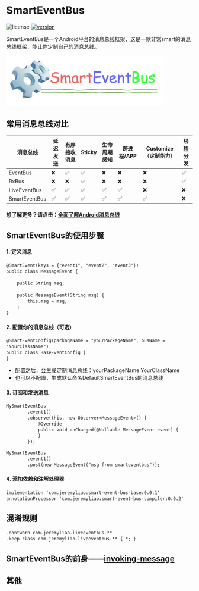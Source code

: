 # SmartEventBus
![license](https://img.shields.io/github/license/JeremyLiao/SmartEventBus.svg) [![version](https://img.shields.io/badge/JCenter-v0.0.1-blue.svg)](https://mvnrepository.com/artifact/com.jeremyliao/)

SmartEventBus是一个Android平台的消息总线框架，这是一款非常smart的消息总线框架，能让你定制自己的消息总线。

![logo](/images/logo.png)

## 常用消息总线对比

消息总线 | 延迟发送 | 有序接收消息 | Sticky | 生命周期感知 | 跨进程/APP | Customize（定制能力） | 线程分发
---|---|---|---|---|---|----|---
EventBus | :x: | :white_check_mark: | :white_check_mark: | :x: | :x: | :x: | :white_check_mark:
RxBus | :x: | :x: | :white_check_mark: | :x: | :x: | :x: | :white_check_mark:
LiveEventBus | :white_check_mark: | :white_check_mark: | :white_check_mark: | :white_check_mark: | :white_check_mark: | :x: | :x:
SmartEventBus | :white_check_mark: | :white_check_mark: | :white_check_mark: | :white_check_mark: | :white_check_mark: | :white_check_mark: | :x:

#### 想了解更多？请点击：[全面了解Android消息总线](https://github.com/JeremyLiao/SmartEventBus/blob/master/docs/bus_all.md)

## SmartEventBus的使用步骤
#### 1. 定义消息

```
@SmartEvent(keys = {"event1", "event2", "event3"})
public class MessageEvent {

    public String msg;

    public MessageEvent(String msg) {
        this.msg = msg;
    }
}
```

#### 2. 配置你的消息总线（可选）

```
@SmartEventConfig(packageName = "yourPackageName", busName = "YourClassName")
public class BaseEventConfig {
}
```
- 配置之后，会生成定制消息总线：yourPackageName.YourClassName
- 也可以不配置，生成默认命名DefaultSmartEventBus的消息总线

#### 3. 订阅和发送消息

```
MySmartEventBus
        .event1()
        .observe(this, new Observer<MessageEvent>() {
            @Override
            public void onChanged(@Nullable MessageEvent event) {
            }
        });
```

```
MySmartEventBus
        .event1()
        .post(new MessageEvent("msg from smarteventbus"));
```

#### 4. 添加依赖和注解处理器

```
implementation 'com.jeremyliao:smart-event-bus-base:0.0.1'
annotationProcessor 'com.jeremyliao:smart-event-bus-compiler:0.0.2'
```

## 混淆规则

```
-dontwarn com.jeremyliao.liveeventbus.**
-keep class com.jeremyliao.liveeventbus.** { *; }
```

## SmartEventBus的前身——[invoking-message](/docs/IM_README.md)

## 其他
